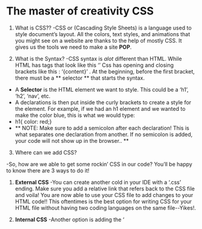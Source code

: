 # The master of creativity CSS

1. What is CSS??
-CSS or (Cascading Style Sheets) is a language used to style document’s layout. All the colors, text styles, and animations that you might see on a website are thanks to the help of mostly CSS. It gives us the tools we need to make a site **POP**.

2. What is the Syntax?
-CSS syntax is  *alot* different than HTML. While HTML has tags that look like this ‘<content>’ Css has opening and closing brackets like this : ‘{content}’ . At the beginning, before the first bracket, there must be a ** selector ** that starts the syntax. 
- A **Selector** is the HTML element we want to style. This could be a ‘h1’, ‘h2’, ‘nav’, etc. 
- A declarations is then put inside the curly brackets to create a style for the element. For example, if we had an h1 element and we wanted to make the color blue, this is what we would type:
- h1{ color: red;}
- ** NOTE: Make sure to add a semicolon after each declaration! This is what separates one declaration from another. If no semicolon is added, your code will not show up in the browser.. **

3. Where can we add CSS?

-So, how are we able to get some rockin’ CSS in our code? You’ll be happy to know there are 3 ways to do it!

1. **External CSS**
-You can create another cold in your IDE with a ‘.css’ ending. Make sure you add a relative link that refers back to the CSS file and voila! You are now able to use your CSS file to add changes to your HTML code!! This oftentimes is the best option for writing CSS for your HTML file without having two coding languages on the same file--Yikes!.

2. **Internal CSS**
-Another option is adding the ‘<style>’ tag(s) in the ‘<head>’ tag in your HTML document. This lets you make changes to your CSS on the same file as your HTML.

3. **Inline CSS**
-The last option is a little quicker if you’re feeling kinda lazy. The ’style’ value is put directly after the HTML element value. Your CSS combines with your HTML to create the same effect as Internal and External CSS.

If you every forget any of what I’ve told you today, It’s okay! I have a [Cheatsheet here for you](https://developer.mozilla.org/en-US/docs/Web/CSS/Reference)

Happy Coding!
